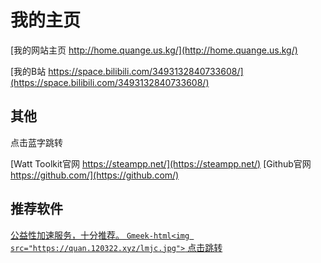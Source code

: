 # 我的主页

[我的网站主页 http://home.quange.us.kg/](http://home.quange.us.kg/)

[我的B站 https://space.bilibili.com/3493132840733608/](https://space.bilibili.com/3493132840733608/)

## 其他

点击蓝字跳转

[Watt Toolkit官网 https://steampp.net/](https://steampp.net/)
[Github官网 https://github.com/](https://github.com/)

## 推荐软件
[公益性加速服务，十分推荐。
`Gmeek-html<img src="https://quan.120322.xyz/lmjc.jpg">`
点击跳转
](http://lanmao.sbs/#/register?code=puclcF8k)